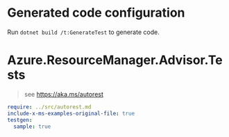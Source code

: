 # Generated code configuration

Run `dotnet build /t:GenerateTest` to generate code.

# Azure.ResourceManager.Advisor.Tests

> see https://aka.ms/autorest
``` yaml
require: ../src/autorest.md
include-x-ms-examples-original-file: true
testgen:
  sample: true
```